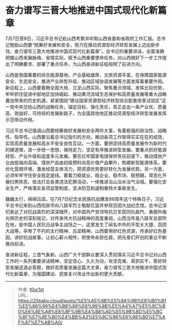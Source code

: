# 奋力谱写三晋大地推进中国式现代化新篇章


7月7日至8日，习近平总书记赴山西考察并听取山西省委和省政府工作汇报。总书记勉励山西要“统筹好发展和安全，努力在推动资源型经济转型发展上迈出新步伐，奋力谱写三晋大地推进中国式现代化新篇章”。总书记的重要讲话，全面准确把握山西发展脉络、省情实际，赋予山西重要使命任务，对山西做好下一步工作提出了明确要求、部署了重点任务，为山西奋进新征程指明了前进方向。

山西是我国重要的综合能源基地，产业基础雄厚，文旅资源丰富，在保障国家能源安全、生态安全，推进产业转型升级，推动区域协调发展等方面发挥着重要作用。新征程上，山西要着眼全国大局、立足山西实际、聚焦重点领域、发挥比较优势，牢牢抓住促进中部地区加快崛起、推动黄河流域生态保护和高质量发展等重大战略叠加带来的历史机遇，紧紧围绕“建设国家资源型经济转型综合配套改革试验区”这一党中央交给山西的战略任务，锚定目标、强化责任，真正走出一条产业优、质量高、效益好、可持续的发展新路子，为全国其他地区推动资源型经济转型发展发挥示范带动作用。

习近平总书记强调山西要统筹做好发展和安全两件大事，有着极强的政治性、战略性、指导性。山西要沿着总书记指引的方向，推动各项工作取得实实在在的成效，实现高质量发展和高水平安全良性互动。一方面，要把坚持高质量发展作为新时代的硬道理，进一步统一思想，保持定力，坚定有序推进转型发展。要重点抓好能源转型、产业升级和适度多元发展。要在扛牢国家电煤保供责任前提下，推动煤炭产业由低端向高端、煤炭产品由初级燃料向高价值产品攀升，构建新型能源体系。要优化营商环境，激发经营主体活力，把资源优势更好转化为发展优势。另一方面，必须牢牢守住安全稳定底线。要着力稳就业、稳企业、稳市场、稳预期，常态化开展扫黑除恶，依法打击各类违法犯罪活动，一体推进治山治水治气治城。要强化安全生产，严格落实各项监管制度，坚决防范和遏制重特大事故发生。

巍巍太行，绵绵吕梁。在7月7日纪念全民族抗战爆发88周年这个特殊日子，习近平总书记来到山西阳泉市向八路军烈士敬献花篮并参观百团大战纪念馆。总书记深切表达了对抗战英烈的深深缅怀，对中国共产党领导抗日军民同仇敌忾、勇御外侮光辉历史的深刻铭记，对传承伟大抗战精神的高度重视。山西当年是八路军总部所在地，是中国人民抗日战争主战场之一，这里发生了闻名中外的平型关大捷、百团大战等，孕育了不朽的太行精神、吕梁精神。山西要用好红色资源，传承好红色基因，讲好抗战故事，让初心薪火相传，把使命永担在肩，把先辈们开创的事业不断推向前进。

奋进新征程，三晋气象新。山西广大干部群众要深入贯彻落实习近平总书记对山西工作的一系列重要讲话精神，坚定信心、久久为功，攻坚克难、真抓实干，答好转型发展这道必答题，做好高质量发展这篇大文章，奋力谱写三晋大地推进中国式现代化新篇章，为强国建设、民族复兴伟业作出新的更大贡献。

---

> 作者: [t0ur1st](https://github.com/tyd2000)  
> URL: https://25baby.cloud/posts/%E5%A5%8B%E5%8A%9B%E8%B0%B1%E5%86%99%E4%B8%89%E6%99%8B%E5%A4%A7%E5%9C%B0%E6%8E%A8%E8%BF%9B%E4%B8%AD%E5%9B%BD%E5%BC%8F%E7%8E%B0%E4%BB%A3%E5%8C%96%E6%96%B0%E7%AF%87%E7%AB%A0/  

